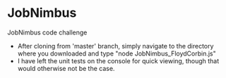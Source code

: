 # JobNimbus
JobNimbus code challenge

* After cloning from 'master' branch, simply navigate to the directory where you downloaded and type "node JobNimbus_FloydCorbin.js"
* I have left the unit tests on the console for quick viewing, though that would otherwise not be the case.
